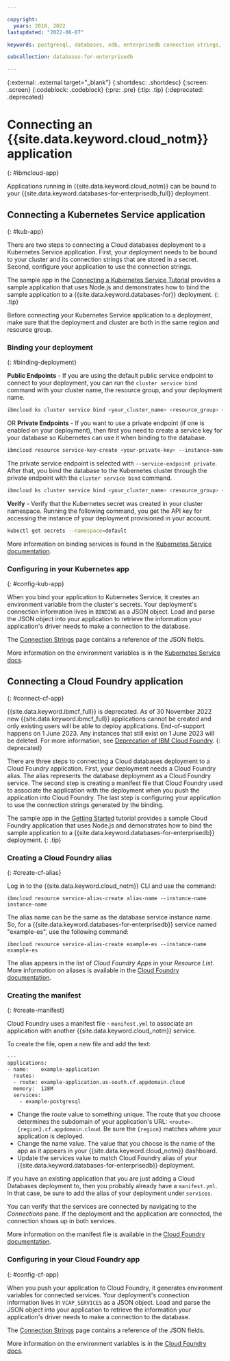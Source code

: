 ```yaml
---

copyright:
  years: 2018, 2022
lastupdated: "2022-06-07"

keywords: postgresql, databases, edb, enterprisedb connection strings, enterprisedb

subcollection: databases-for-enterprisedb

---
```


{:external: .external target="_blank"}
{:shortdesc: .shortdesc}
{:screen: .screen}
{:codeblock: .codeblock}
{:pre: .pre}
{:tip: .tip}
{:deprecated: .deprecated}


# Connecting an {{site.data.keyword.cloud_notm}} application
{: #ibmcloud-app}

Applications running in {{site.data.keyword.cloud_notm}} can be bound to your {{site.data.keyword.databases-for-enterprisedb_full}} deployment. 

## Connecting a Kubernetes Service application
{: #kub-app}

There are two steps to connecting a Cloud databases deployment to a Kubernetes Service application. First, your deployment needs to be bound to your cluster and its connection strings that are stored in a secret. Second, configure your application to use the connection strings.

The sample app in the [Connecting a Kubernetes Service Tutorial](/docs/databases-for-enterprisedb?topic=cloud-databases-tutorial-k8s-app) provides a sample application that uses Node.js and demonstrates how to bind the sample application to a {{site.data.keyword.databases-for}} deployment.
{: .tip}

Before connecting your Kubernetes Service application to a deployment, make sure that the deployment and cluster are both in the same region and resource group.

### Binding your deployment
{: #binding-deployment}

**Public Endpoints** -  If you are using the default public service endpoint to connect to your deployment, you can run the `cluster service bind` command with your cluster name, the resource group, and your deployment name.
```sh
ibmcloud ks cluster service bind <your_cluster_name> <resource_group> <your_database_deployment>
```
OR
**Private Endpoints** - If you want to use a private endpoint (if one is enabled on your deployment), then first you need to create a service key for your database so Kubernetes can use it when binding to the database. 
```sh
ibmcloud resource service-key-create <your-private-key> --instance-name <your_database_deployment> --service-endpoint private  
```
The private service endpoint is selected with `--service-endpoint private`. After that, you bind the database to the Kubernetes cluster through the private endpoint with the `cluster service bind` command.
```sh
ibmcloud ks cluster service bind <your_cluster_name> <resource_group> <your_database_deployment> --key <your-private-key>
```

**Verify** - Verify that the Kubernetes secret was created in your cluster namespace. Running the following command, you get the API key for accessing the instance of your deployment provisioned in your account.
```sh
kubectl get secrets --namespace=default
```
More information on binding services is found in the [Kubernetes Service documentation](/docs/containers?topic=containers-service-binding#bind-services).

### Configuring in your Kubernetes app 
{: #config-kub-app}

When you bind your application to Kubernetes Service, it creates an environment variable from the cluster's secrets. Your deployment's connection information lives in `BINDING` as a JSON object. Load and parse the JSON object into your application to retrieve the information your application's driver needs to make a connection to the database. 

The [Connection Strings](/docs/databases-for-enterprisedb?topic=databases-for-enterprisedb-connection-strings#connection-string-breakdown) page contains a reference of the JSON fields.

More information on the environment variables is in the [Kubernetes Service docs](https://cloud.ibm.com/docs/containers?topic=containers-service-binding#reference_secret).

## Connecting a Cloud Foundry application
{: #connect-cf-app}

{{site.data.keyword.ibmcf_full}} is deprecated. As of 30 November 2022 new {{site.data.keyword.ibmcf_full}} applications cannot be created and only existing users will be able to deploy applications. End-of-support happens on 1 June 2023. Any instances that still exist on 1 June 2023 will be deleted. For more information, see [Deprecation of IBM Cloud Foundry](/docs/cloud-foundry-public?topic=cloud-foundry-public-deprecation).
{: deprecated}

There are three steps to connecting a Cloud databases deployment to a Cloud Foundry application. First, your deployment needs a Cloud Foundry alias. The alias represents the database deployment as a Cloud Foundry service. The second step is creating a manifest file that Cloud Foundry used to associate the application with the deployment when you push the application into Cloud Foundry. The last step is configuring your application to use the connection strings generated by the binding.

The sample app in the [Getting Started](/docs/databases-for-enterprisedb?topic=databases-for-enterprisedb-getting-started) tutorial provides a sample Cloud Foundry application that uses Node.js and demonstrates how to bind the sample application to a {{site.data.keyword.databases-for-enterprisedb}} deployment.
{: .tip}

### Creating a Cloud Foundry alias
{: #create-cf-alias}

Log in to the {{site.data.keyword.cloud_notm}} CLI and use the command:

`ibmcloud resource service-alias-create alias-name --instance-name instance-name`

The alias name can be the same as the database service instance name. So, for a {{site.data.keyword.databases-for-enterprisedb}} service named "example-es", use the following command:

`ibmcloud resource service-alias-create example-es --instance-name example-es`

The alias appears in the list of _Cloud Foundry Apps_ in your _Resource List_. More information on aliases is available in the [Cloud Foundry documentation](/docs/cloud-foundry-public?topic=cloud-foundry-public-connect_app).

### Creating the manifest 
{: #create-manifest}

Cloud Foundry uses a manifest file - `manifest.yml` to associate an application with another {{site.data.keyword.cloud_notm}} service.

To create the file, open a new file and add the text:
   ```sh
   ---
   applications:
   - name:    example-application
     routes:
     - route: example-application.us-south.cf.appdomain.cloud
     memory:  128M
     services:
       - example-postgresql
   ``` 

- Change the route value to something unique. The route that you choose determines the subdomain of your application's URL: `<route>.{region}.cf.appdomain.cloud`. Be sure the `{region}` matches where your application is deployed.
- Change the name value. The value that you choose is the name of the app as it appears in your {{site.data.keyword.cloud_notm}} dashboard.
- Update the services value to match Cloud Foundry alias of your {{site.data.keyword.databases-for-enterprisedb}} deployment.

If you have an existing application that you are just adding a Cloud Databases deployment to, then you probably already have a `manifest.yml`. In that case, be sure to add the alias of your deployment under `services`.

You can verify that the services are connected by navigating to the _Connections_ pane. If the deployment and the application are connected, the connection shows up in both services.

More information on the manifest file is available in the [Cloud Foundry documentation](/docs/cloud-foundry-public?topic=cloud-foundry-public-deployingapps#appmanifest).

### Configuring in your Cloud Foundry app
{: #config-cf-app}

When you push your application to Cloud Foundry, it generates environment variables for connected services. Your deployment's connection information lives in `VCAP_SERVICES` as a JSON object. Load and parse the JSON object into your application to retrieve the information your application's driver needs to make a connection to the database. 

The [Connection Strings](/docs/databases-for-enterprisedb?topic=databases-for-enterprisedb-connection-strings#connection-string-breakdown) page contains a reference of the JSON fields.

More information on the environment variables is in the [Cloud Foundry docs](/docs/cloud-foundry-public?topic=cloud-foundry-public-deployingapps#app_env).
